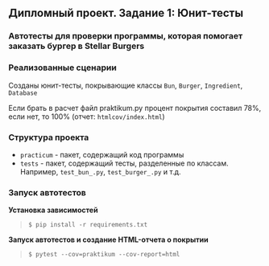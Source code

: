 ## Дипломный проект. Задание 1: Юнит-тесты

### Автотесты для проверки программы, которая помогает заказать бургер в Stellar Burgers

### Реализованные сценарии

Созданы юнит-тесты, покрывающие классы `Bun`, `Burger`, `Ingredient`, `Database`

Если брать в расчет файл praktikum.py процент покрытия составил 78%, если нет, то 100% (отчет: `htmlcov/index.html`)

### Структура проекта

- `praсtiсum` - пакет, содержащий код программы
- `tests` - пакет, содержащий тесты, разделенные по классам. Например, `test_bun_.py`, `test_burger_.py` и т.д.

### Запуск автотестов

**Установка зависимостей**

> `$ pip install -r requirements.txt`

**Запуск автотестов и создание HTML-отчета о покрытии**

>  `$ pytest --cov=praktikum --cov-report=html`
